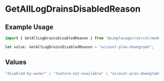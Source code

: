 # GetAllLogDrainsDisabledReason

## Example Usage

```typescript
import { GetAllLogDrainsDisabledReason } from "@simplesagar/vercel/models/getalllogdrainsop.js";

let value: GetAllLogDrainsDisabledReason = "account-plan-downgrade";
```

## Values

```typescript
"disabled-by-owner" | "feature-not-available" | "account-plan-downgrade" | "disabled-by-admin"
```